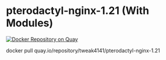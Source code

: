 # pterodactyl-nginx-1.21 (With Modules)

[![Docker Repository on Quay](https://quay.io/repository/tweak4141/pterodactyl-nginx-1.21/status "Docker Repository on Quay")](https://quay.io/repository/tweak4141/pterodactyl-nginx-1.21)

docker pull quay.io/repository/tweak4141/pterodactyl-nginx-1.21
